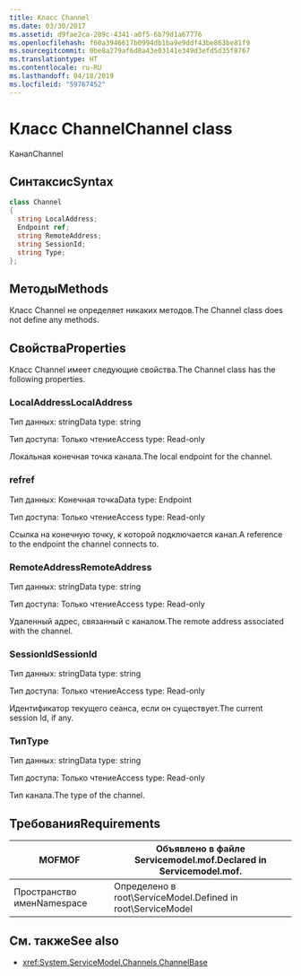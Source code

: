 ```yaml
---
title: Класс Channel
ms.date: 03/30/2017
ms.assetid: d9fae2ca-209c-4341-a0f5-6b79d1a67776
ms.openlocfilehash: f60a3946617b0994db1ba9e9ddf43be863be81f9
ms.sourcegitcommit: 0be8a279af6d8a43e03141e349d3efd5d35f8767
ms.translationtype: HT
ms.contentlocale: ru-RU
ms.lasthandoff: 04/18/2019
ms.locfileid: "59767452"
---
```

# <a name="channel-class"></a><span data-ttu-id="fad30-102">Класс Channel</span><span class="sxs-lookup"><span data-stu-id="fad30-102">Channel class</span></span>
<span data-ttu-id="fad30-103">Канал</span><span class="sxs-lookup"><span data-stu-id="fad30-103">Channel</span></span>  
  
## <a name="syntax"></a><span data-ttu-id="fad30-104">Синтаксис</span><span class="sxs-lookup"><span data-stu-id="fad30-104">Syntax</span></span>  
  
```csharp
class Channel  
{  
  string LocalAddress;  
  Endpoint ref;  
  string RemoteAddress;  
  string SessionId;  
  string Type;  
};  
```  
  
## <a name="methods"></a><span data-ttu-id="fad30-105">Методы</span><span class="sxs-lookup"><span data-stu-id="fad30-105">Methods</span></span>  
 <span data-ttu-id="fad30-106">Класс Channel не определяет никаких методов.</span><span class="sxs-lookup"><span data-stu-id="fad30-106">The Channel class does not define any methods.</span></span>  
  
## <a name="properties"></a><span data-ttu-id="fad30-107">Свойства</span><span class="sxs-lookup"><span data-stu-id="fad30-107">Properties</span></span>  
 <span data-ttu-id="fad30-108">Класс Channel имеет следующие свойства.</span><span class="sxs-lookup"><span data-stu-id="fad30-108">The Channel class has the following properties.</span></span>  
  
### <a name="localaddress"></a><span data-ttu-id="fad30-109">LocalAddress</span><span class="sxs-lookup"><span data-stu-id="fad30-109">LocalAddress</span></span>  
 <span data-ttu-id="fad30-110">Тип данных: string</span><span class="sxs-lookup"><span data-stu-id="fad30-110">Data type: string</span></span>  
  
 <span data-ttu-id="fad30-111">Тип доступа: Только чтение</span><span class="sxs-lookup"><span data-stu-id="fad30-111">Access type: Read-only</span></span>  
  
 <span data-ttu-id="fad30-112">Локальная конечная точка канала.</span><span class="sxs-lookup"><span data-stu-id="fad30-112">The local endpoint for the channel.</span></span>  
  
### <a name="ref"></a><span data-ttu-id="fad30-113">ref</span><span class="sxs-lookup"><span data-stu-id="fad30-113">ref</span></span>  
 <span data-ttu-id="fad30-114">Тип данных: Конечная точка</span><span class="sxs-lookup"><span data-stu-id="fad30-114">Data type: Endpoint</span></span>  
  
 <span data-ttu-id="fad30-115">Тип доступа: Только чтение</span><span class="sxs-lookup"><span data-stu-id="fad30-115">Access type: Read-only</span></span>  
  
 <span data-ttu-id="fad30-116">Ссылка на конечную точку, к которой подключается канал.</span><span class="sxs-lookup"><span data-stu-id="fad30-116">A reference to the endpoint the channel connects to.</span></span>  
  
### <a name="remoteaddress"></a><span data-ttu-id="fad30-117">RemoteAddress</span><span class="sxs-lookup"><span data-stu-id="fad30-117">RemoteAddress</span></span>  
 <span data-ttu-id="fad30-118">Тип данных: string</span><span class="sxs-lookup"><span data-stu-id="fad30-118">Data type: string</span></span>  
  
 <span data-ttu-id="fad30-119">Тип доступа: Только чтение</span><span class="sxs-lookup"><span data-stu-id="fad30-119">Access type: Read-only</span></span>  
  
 <span data-ttu-id="fad30-120">Удаленный адрес, связанный с каналом.</span><span class="sxs-lookup"><span data-stu-id="fad30-120">The remote address associated with the channel.</span></span>  
  
### <a name="sessionid"></a><span data-ttu-id="fad30-121">SessionId</span><span class="sxs-lookup"><span data-stu-id="fad30-121">SessionId</span></span>  
 <span data-ttu-id="fad30-122">Тип данных: string</span><span class="sxs-lookup"><span data-stu-id="fad30-122">Data type: string</span></span>  
  
 <span data-ttu-id="fad30-123">Тип доступа: Только чтение</span><span class="sxs-lookup"><span data-stu-id="fad30-123">Access type: Read-only</span></span>  
  
 <span data-ttu-id="fad30-124">Идентификатор текущего сеанса, если он существует.</span><span class="sxs-lookup"><span data-stu-id="fad30-124">The current session Id, if any.</span></span>  
  
### <a name="type"></a><span data-ttu-id="fad30-125">Тип</span><span class="sxs-lookup"><span data-stu-id="fad30-125">Type</span></span>  
 <span data-ttu-id="fad30-126">Тип данных: string</span><span class="sxs-lookup"><span data-stu-id="fad30-126">Data type: string</span></span>  
  
 <span data-ttu-id="fad30-127">Тип доступа: Только чтение</span><span class="sxs-lookup"><span data-stu-id="fad30-127">Access type: Read-only</span></span>  
  
 <span data-ttu-id="fad30-128">Тип канала.</span><span class="sxs-lookup"><span data-stu-id="fad30-128">The type of the channel.</span></span>  
  
## <a name="requirements"></a><span data-ttu-id="fad30-129">Требования</span><span class="sxs-lookup"><span data-stu-id="fad30-129">Requirements</span></span>  
  
|<span data-ttu-id="fad30-130">MOF</span><span class="sxs-lookup"><span data-stu-id="fad30-130">MOF</span></span>|<span data-ttu-id="fad30-131">Объявлено в файле Servicemodel.mof.</span><span class="sxs-lookup"><span data-stu-id="fad30-131">Declared in Servicemodel.mof.</span></span>|  
|---------|-----------------------------------|  
|<span data-ttu-id="fad30-132">Пространство имен</span><span class="sxs-lookup"><span data-stu-id="fad30-132">Namespace</span></span>|<span data-ttu-id="fad30-133">Определено в root\ServiceModel.</span><span class="sxs-lookup"><span data-stu-id="fad30-133">Defined in root\ServiceModel</span></span>|  
  
## <a name="see-also"></a><span data-ttu-id="fad30-134">См. также</span><span class="sxs-lookup"><span data-stu-id="fad30-134">See also</span></span>

- <xref:System.ServiceModel.Channels.ChannelBase>
